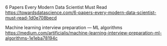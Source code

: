 6 Papers Every Modern Data Scientist Must Read
https://towardsdatascience.com/6-papers-every-modern-data-scientist-must-read-1d0e708becd

Machine learning interview preparation — ML algorithms
https://medium.com/artificialis/machine-learning-interview-preparation-ml-algorithms-1e1eba78194c